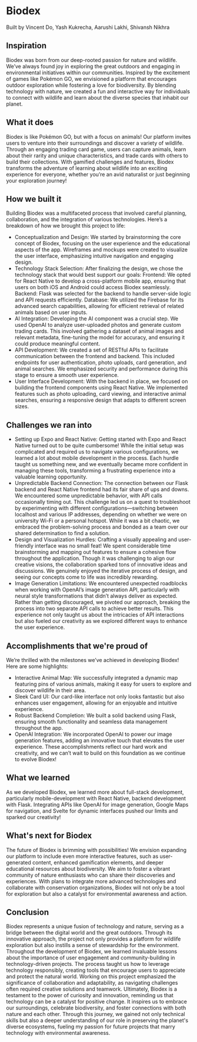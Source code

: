 # Biodex
Built by Vincent Do, Yash Kukrecha, Aarushi Lakhi, Shivansh Nikhra

## Inspiration
Biodex was born from our deep-rooted passion for nature and wildlife. We’ve always found joy in exploring the great outdoors and engaging in environmental initiatives within our communities. Inspired by the excitement of games like Pokémon GO, we envisioned a platform that encourages outdoor exploration while fostering a love for biodiversity. By blending technology with nature, we created a fun and interactive way for individuals to connect with wildlife and learn about the diverse species that inhabit our planet.

## What it does
Biodex is like Pokémon GO, but with a focus on animals! Our platform invites users to venture into their surroundings and discover a variety of wildlife. Through an engaging trading card game, users can capture animals, learn about their rarity and unique characteristics, and trade cards with others to build their collections. With gamified challenges and features, Biodex transforms the adventure of learning about wildlife into an exciting experience for everyone, whether you’re an avid naturalist or just beginning your exploration journey!

## How we built it
Building Biodex was a multifaceted process that involved careful planning, collaboration, and the integration of various technologies. Here’s a breakdown of how we brought this project to life:
* Conceptualization and Design: We started by brainstorming the core concept of Biodex, focusing on the user experience and the educational aspects of the app. Wireframes and mockups were created to visualize the user interface, emphasizing intuitive navigation and engaging design.
* Technology Stack Selection: After finalizing the design, we chose the technology stack that would best support our goals: 
Frontend: We opted for React Native to develop a cross-platform mobile app, ensuring that users on both iOS and Android could access Biodex seamlessly.
Backend: Flask was selected for the backend to handle server-side logic and API requests efficiently.
Database: We utilized the Firebase for its advanced search capabilities, allowing for efficient retrieval of related animals based on user inputs.
* AI Integration: Developing the AI component was a crucial step. We used OpenAI to analyze user-uploaded photos and generate custom trading cards. This involved gathering a dataset of animal images and relevant metadata, fine-tuning the model for accuracy, and ensuring it could produce meaningful content.
* API Development: We created a set of RESTful APIs to facilitate communication between the frontend and backend. This included endpoints for user authentication, photo uploads, card generation, and animal searches. We emphasized security and performance during this stage to ensure a smooth user experience.
* User Interface Development: With the backend in place, we focused on building the frontend components using React Native. We implemented features such as photo uploading, card viewing, and interactive animal searches, ensuring a responsive design that adapts to different screen sizes.

## Challenges we ran into
* Setting up Expo and React Native: Getting started with Expo and React Native turned out to be quite cumbersome! While the initial setup was complicated and required us to navigate various configurations, we learned a lot about mobile development in the process. Each hurdle taught us something new, and we eventually became more confident in managing these tools, transforming a frustrating experience into a valuable learning opportunity.
* Unpredictable Backend Connection: The connection between our Flask backend and React Native frontend had its fair share of ups and downs. We encountered some unpredictable behavior, with API calls occasionally timing out. This challenge led us on a quest to troubleshoot by experimenting with different configurations—switching between localhost and various IP addresses, depending on whether we were on university Wi-Fi or a personal hotspot. While it was a bit chaotic, we embraced the problem-solving process and bonded as a team over our shared determination to find a solution.
* Design and Visualization Hurdles: Crafting a visually appealing and user-friendly interface was no small feat! We spent considerable time brainstorming and mapping out features to ensure a cohesive flow throughout the application. Though it was challenging to align our creative visions, the collaboration sparked tons of innovative ideas and discussions. We genuinely enjoyed the iterative process of design, and seeing our concepts come to life was incredibly rewarding.
* Image Generation Limitations: We encountered unexpected roadblocks when working with OpenAI’s image generation API, particularly with neural style transformations that didn’t always deliver as expected. Rather than getting discouraged, we pivoted our approach, breaking the process into two separate API calls to achieve better results. This experience not only taught us about the intricacies of API interactions but also fueled our creativity as we explored different ways to enhance the user experience.

## Accomplishments that we're proud of
We’re thrilled with the milestones we’ve achieved in developing Biodex! Here are some highlights:
* Interactive Animal Map: We successfully integrated a dynamic map featuring pins of various animals, making it easy for users to explore and discover wildlife in their area.
* Sleek Card UI: Our card-like interface not only looks fantastic but also enhances user engagement, allowing for an enjoyable and intuitive experience.
* Robust Backend Completion: We built a solid backend using Flask, ensuring smooth functionality and seamless data management throughout the app.
* OpenAI Integration: We incorporated OpenAI to power our image generation features, adding an innovative touch that elevates the user experience.
These accomplishments reflect our hard work and creativity, and we can’t wait to build on this foundation as we continue to evolve Biodex!

## What we learned
As we developed Biodex, we learned more about full-stack development, particularly mobile-development with React Native, backend development with Flask. Integrating APIs like OpenAI for image generation, Google Maps for navigation, and Svelte for dynamic interfaces pushed our limits and sparked our creativity!

## What's next for Biodex
The future of Biodex is brimming with possibilities! We envision expanding our platform to include even more interactive features, such as user-generated content, enhanced gamification elements, and deeper educational resources about biodiversity. We aim to foster a vibrant community of nature enthusiasts who can share their discoveries and experiences. With plans to integrate more advanced technologies and collaborate with conservation organizations, Biodex will not only be a tool for exploration but also a catalyst for environmental awareness and action.

## Conclusion
Biodex represents a unique fusion of technology and nature, serving as a bridge between the digital world and the great outdoors. Through its innovative approach, the project not only provides a platform for wildlife exploration but also instills a sense of stewardship for the environment.
Throughout the development of Biodex, we learned invaluable lessons about the importance of user engagement and community-building in technology-driven projects. The process taught us how to leverage technology responsibly, creating tools that encourage users to appreciate and protect the natural world. Working on this project emphasized the significance of collaboration and adaptability, as navigating challenges often required creative solutions and teamwork.
Ultimately, Biodex is a testament to the power of curiosity and innovation, reminding us that technology can be a catalyst for positive change. It inspires us to embrace our surroundings, celebrate biodiversity, and foster connections with both nature and each other. Through this journey, we gained not only technical skills but also a deeper understanding of our role in preserving the planet's diverse ecosystems, fueling my passion for future projects that marry technology with environmental awareness.

